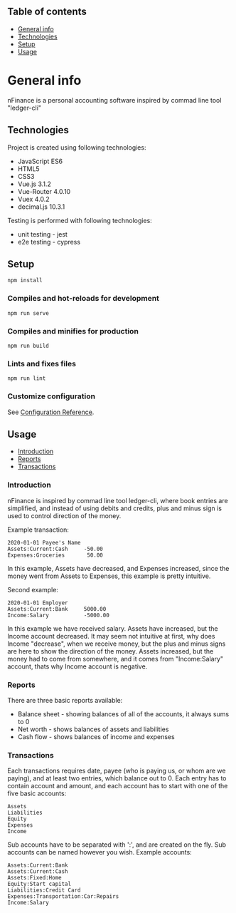 ## Table of contents
* [General info](#general-info)
* [Technologies](#technologies)
* [Setup](#setup)
* [Usage](#usage)

# General info
nFinance is a personal accounting software inspired by commad line tool "ledger-cli"

## Technologies
Project is created using following technologies:
* JavaScript ES6
* HTML5
* CSS3
* Vue.js 3.1.2
* Vue-Router 4.0.10
* Vuex 4.0.2
* decimal.js 10.3.1

Testing is performed with following technologies:
* unit testing - jest
* e2e testing - cypress

## Setup
```
npm install
```

### Compiles and hot-reloads for development
```
npm run serve
```

### Compiles and minifies for production
```
npm run build
```

### Lints and fixes files
```
npm run lint
```

### Customize configuration
See [Configuration Reference](https://cli.vuejs.org/config/).

## Usage
* [Introduction](#introduction)
* [Reports](#reports)
* [Transactions](#transactions)

### Introduction
nFinance is inspired by commad line tool ledger-cli, where book entries are simplified, and instead of using debits and credits, plus and minus sign is used to control direction of the money.

Example transaction:
```
2020-01-01 Payee's Name
Assets:Current:Cash     -50.00
Expenses:Groceries       50.00
```
In this example, Assets have decreased, and Expenses increased, since the money went from Assets to Expenses, this example is pretty intuitive.

Second example:
```
2020-01-01 Employer
Assets:Current:Bank     5000.00
Income:Salary           -5000.00
```
In this example we have received salary. Assets have increased, but the Income account decreased. It may seem not intuitive at first, why does Income "decrease", when we receive money, but the plus and minus signs are here to show the direction of the money.
Assets increased, but the money had to come from somewhere, and it comes from "Income:Salary" account, thats why Income account is negative.

### Reports
There are three basic reports available:
* Balance sheet - showing balances of all of the accounts, it always sums to 0
* Net worth - shows balances of assets and liabilities
* Cash flow - shows balances of income and expenses

### Transactions
Each transactions requires date, payee (who is paying us, or whom are we paying), and at least two entries, which balance out to 0.
Each entry has to contain account and amount, and each account has to start with one of the five basic accounts:
```
Assets
Liabilities
Equity
Expenses
Income
```
Sub accounts have to be separated with ':', and are created on the fly. Sub accounts can be named however you wish.
Example accounts:
```
Assets:Current:Bank
Assets:Current:Cash
Assets:Fixed:Home
Equity:Start capital
Liabilities:Credit Card
Expenses:Transportation:Car:Repairs
Income:Salary
```
